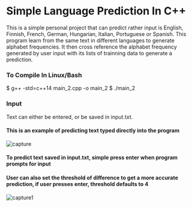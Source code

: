 # Simple Language Prediction In C++
This is a simple personal project that can predict rather input is English, Finnish, French, German, Hungarian, Italian, Portuguese or Spanish. This program learn from the same text in different languages to generate alphabet frequencies. It then cross reference the alphabet frequency generated by user input with its lists of trainning data to generate a prediction. 

### To Compile In Linux/Bash
$ g++ -std=c++14 main_2.cpp -o main_2
$ ./main_2

### Input
Text can either be entered, or be saved in input.txt. 

#### This is an example of predicting text typed directly into the program
![capture](https://user-images.githubusercontent.com/32224617/49131281-3e12b200-f29d-11e8-9174-316a98255db5.PNG)

#### To predict text saved in input.txt, simple press enter when program prompts for input

#### User can also set the threshold of difference to get a more accurate prediction, if user presses enter, threshold defaults to 4
![capture1](https://user-images.githubusercontent.com/32224617/49131481-fd676880-f29d-11e8-8cfe-50fb022a8bb1.PNG)
